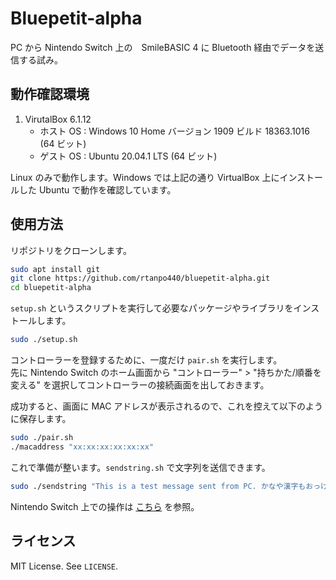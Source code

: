 # Bluepetit-alpha

PC から Nintendo Switch 上の　SmileBASIC 4 に Bluetooth 経由でデータを送信する試み。


## 動作確認環境

1. VirutalBox 6.1.12
    - ホスト OS : Windows 10 Home バージョン 1909 ビルド 18363.1016 (64 ビット)
    - ゲスト OS : Ubuntu 20.04.1 LTS (64 ビット)

Linux のみで動作します。Windows では上記の通り VirtualBox 上にインストールした Ubuntu で動作を確認しています。


## 使用方法

リポジトリをクローンします。

```bash
sudo apt install git
git clone https://github.com/rtanpo440/bluepetit-alpha.git
cd bluepetit-alpha
```

`setup.sh` というスクリプトを実行して必要なパッケージやライブラリをインストールします。

```bash
sudo ./setup.sh
```

コントローラーを登録するために、一度だけ `pair.sh` を実行します。  
先に Nintendo Switch のホーム画面から "コントローラー" > "持ちかた/順番を変える" を選択してコントローラーの接続画面を出しておきます。

成功すると、画面に MAC アドレスが表示されるので、これを控えて以下のように保存します。

```bash
sudo ./pair.sh
./macaddress "xx:xx:xx:xx:xx:xx"
```

これで準備が整います。`sendstring.sh` で文字列を送信できます。

```bash
sudo ./sendstring "This is a test message sent from PC. かなや漢字もおっけー!"
```

Nintendo Switch 上での操作は [こちら](http://wiki.hosiken.jp/petc4/?Toukou/bluepetit-alpha) を参照。


## ライセンス

MIT License. See `LICENSE`.

